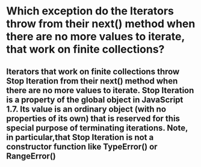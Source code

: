 # Which exception do the Iterators throw from their next() method when there are no more values to iterate, that work on finite collections?

## Iterators that work on finite collections throw Stop Iteration from their next() method when there are no more values to iterate. Stop Iteration is a property of the global object in JavaScript 1.7. Its value is an ordinary object (with no properties of its own) that is reserved for this special purpose of terminating iterations. Note, in particular,that Stop Iteration is not a constructor function like TypeError() or RangeError()




